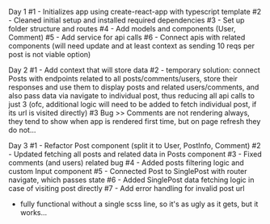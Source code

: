 Day 1
#1 - Initializes app using create-react-app with typescript template
#2 - Cleaned initial setup and installed required dependencies
#3 - Set up folder structure and routes
#4 - Add models and components (User, Comment)
#5 - Add service for api calls
#6 - Connect apis with related components (will need update and at least context as sending 10 reqs per post is not viable option)

Day 2
#1 - Add context that will store data
#2 - temporary solution: connect Posts with endpoints related to all posts/comments/users, store their responses and use them to display posts and related users/comments,
and also pass data via navigate to individual post, thus reducing all api calls to just 3 (ofc, additional logic will need to be added to fetch individual post, if its
url is visited directly)
#3 Bug >> Comments are not rendering always, they tend to show when app is rendered first time, but on page refresh they do not...

Day 3
#1 - Refactor Post component (split it to User, PostInfo, Comment)
#2 - Updated fetching all posts and related data in Posts component
#3 - Fixed comments (and users) related bug
#4 - Added posts filtering logic and custom Input component
#5 - Connected Post to SinglePost with router navigate, which passes state
#6 - Added SinglePost data fetching logic in case of visiting post directly
#7 - Add error handling for invalid post url

- fully functional without a single scss line, so it's as ugly as it gets, but it works...
